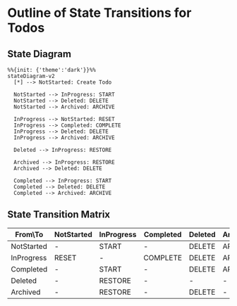 # Outline of State Transitions for Todos

## State Diagram

```mermaid
%%{init: {'theme':'dark'}}%%
stateDiagram-v2
  [*] --> NotStarted: Create Todo
  
  NotStarted --> InProgress: START
  NotStarted --> Deleted: DELETE
  NotStarted --> Archived: ARCHIVE
  
  InProgress --> NotStarted: RESET
  InProgress --> Completed: COMPLETE
  InProgress --> Deleted: DELETE
  InProgress --> Archived: ARCHIVE
  
  Deleted --> InProgress: RESTORE
  
  Archived --> InProgress: RESTORE
  Archived --> Deleted: DELETE
  
  Completed --> InProgress: START
  Completed --> Deleted: DELETE
  Completed --> Archived: ARCHIVE
```

## State Transition Matrix

| From\To    | NotStarted | InProgress | Completed | Deleted | Archived |
| ---------- | ---------- | ---------- | --------- | ------- | -------- |
| NotStarted | -          | START      | -         | DELETE  | ARCHIVE  |
| InProgress | RESET      | -          | COMPLETE  | DELETE  | ARCHIVE  |
| Completed  | -          | START      | -         | DELETE  | ARCHIVE  |
| Deleted    | -          | RESTORE    | -         | -       | -        |
| Archived   | -          | RESTORE    | -         | DELETE  | -        |